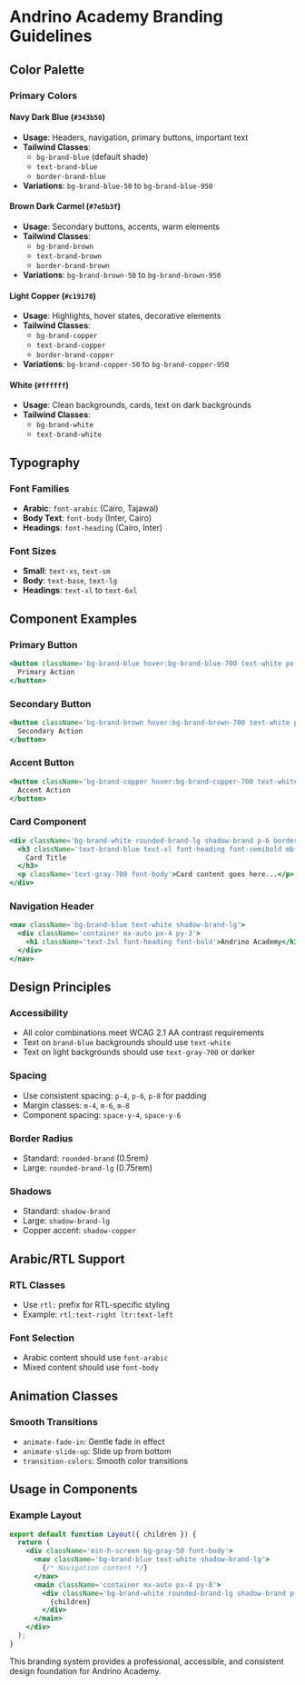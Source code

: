 # Andrino Academy Branding Guidelines

## Color Palette

### Primary Colors

#### Navy Dark Blue (`#343b50`)

- **Usage**: Headers, navigation, primary buttons, important text
- **Tailwind Classes**:
  - `bg-brand-blue` (default shade)
  - `text-brand-blue`
  - `border-brand-blue`
- **Variations**: `bg-brand-blue-50` to `bg-brand-blue-950`

#### Brown Dark Carmel (`#7e5b3f`)

- **Usage**: Secondary buttons, accents, warm elements
- **Tailwind Classes**:
  - `bg-brand-brown`
  - `text-brand-brown`
  - `border-brand-brown`
- **Variations**: `bg-brand-brown-50` to `bg-brand-brown-950`

#### Light Copper (`#c19170`)

- **Usage**: Highlights, hover states, decorative elements
- **Tailwind Classes**:
  - `bg-brand-copper`
  - `text-brand-copper`
  - `border-brand-copper`
- **Variations**: `bg-brand-copper-50` to `bg-brand-copper-950`

#### White (`#ffffff`)

- **Usage**: Clean backgrounds, cards, text on dark backgrounds
- **Tailwind Classes**:
  - `bg-brand-white`
  - `text-brand-white`

## Typography

### Font Families

- **Arabic**: `font-arabic` (Cairo, Tajawal)
- **Body Text**: `font-body` (Inter, Cairo)
- **Headings**: `font-heading` (Cairo, Inter)

### Font Sizes

- **Small**: `text-xs`, `text-sm`
- **Body**: `text-base`, `text-lg`
- **Headings**: `text-xl` to `text-6xl`

## Component Examples

### Primary Button

```jsx
<button className='bg-brand-blue hover:bg-brand-blue-700 text-white px-6 py-3 rounded-brand font-medium transition-colors'>
  Primary Action
</button>
```

### Secondary Button

```jsx
<button className='bg-brand-brown hover:bg-brand-brown-700 text-white px-6 py-3 rounded-brand font-medium transition-colors'>
  Secondary Action
</button>
```

### Accent Button

```jsx
<button className='bg-brand-copper hover:bg-brand-copper-700 text-white px-6 py-3 rounded-brand font-medium transition-colors'>
  Accent Action
</button>
```

### Card Component

```jsx
<div className='bg-brand-white rounded-brand-lg shadow-brand p-6 border border-gray-100'>
  <h3 className='text-brand-blue text-xl font-heading font-semibold mb-4'>
    Card Title
  </h3>
  <p className='text-gray-700 font-body'>Card content goes here...</p>
</div>
```

### Navigation Header

```jsx
<nav className='bg-brand-blue text-white shadow-brand-lg'>
  <div className='container mx-auto px-4 py-3'>
    <h1 className='text-2xl font-heading font-bold'>Andrino Academy</h1>
  </div>
</nav>
```

## Design Principles

### Accessibility

- All color combinations meet WCAG 2.1 AA contrast requirements
- Text on `brand-blue` backgrounds should use `text-white`
- Text on light backgrounds should use `text-gray-700` or darker

### Spacing

- Use consistent spacing: `p-4`, `p-6`, `p-8` for padding
- Margin classes: `m-4`, `m-6`, `m-8`
- Component spacing: `space-y-4`, `space-y-6`

### Border Radius

- Standard: `rounded-brand` (0.5rem)
- Large: `rounded-brand-lg` (0.75rem)

### Shadows

- Standard: `shadow-brand`
- Large: `shadow-brand-lg`
- Copper accent: `shadow-copper`

## Arabic/RTL Support

### RTL Classes

- Use `rtl:` prefix for RTL-specific styling
- Example: `rtl:text-right ltr:text-left`

### Font Selection

- Arabic content should use `font-arabic`
- Mixed content should use `font-body`

## Animation Classes

### Smooth Transitions

- `animate-fade-in`: Gentle fade in effect
- `animate-slide-up`: Slide up from bottom
- `transition-colors`: Smooth color transitions

## Usage in Components

### Example Layout

```jsx
export default function Layout({ children }) {
  return (
    <div className='min-h-screen bg-gray-50 font-body'>
      <nav className='bg-brand-blue text-white shadow-brand-lg'>
        {/* Navigation content */}
      </nav>
      <main className='container mx-auto px-4 py-8'>
        <div className='bg-brand-white rounded-brand-lg shadow-brand p-6'>
          {children}
        </div>
      </main>
    </div>
  );
}
```

This branding system provides a professional, accessible, and consistent design foundation for Andrino Academy.
